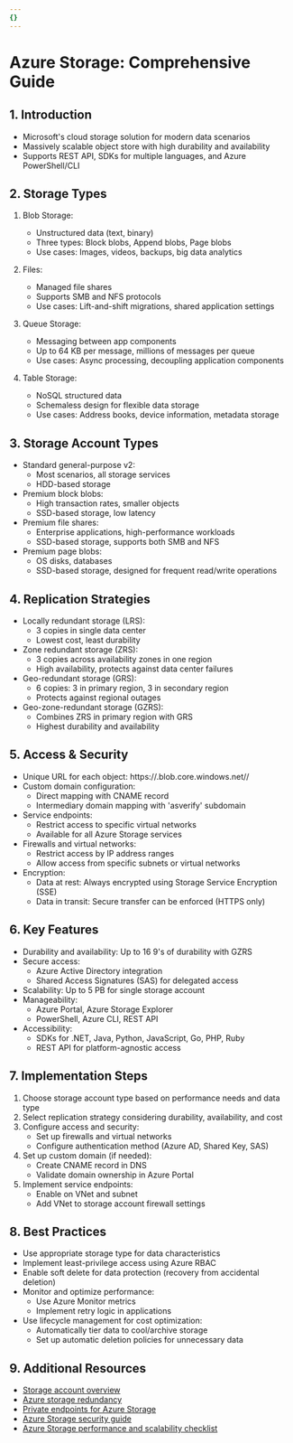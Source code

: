 ```yaml
---
{}
---
```

# Azure Storage: Comprehensive Guide

## 1. Introduction
- Microsoft's cloud storage solution for modern data scenarios
- Massively scalable object store with high durability and availability
- Supports REST API, SDKs for multiple languages, and Azure PowerShell/CLI

## 2. Storage Types
1. Blob Storage: 
   - Unstructured data (text, binary)
   - Three types: Block blobs, Append blobs, Page blobs
   - Use cases: Images, videos, backups, big data analytics

2. Files: 
   - Managed file shares
   - Supports SMB and NFS protocols
   - Use cases: Lift-and-shift migrations, shared application settings

3. Queue Storage: 
   - Messaging between app components
   - Up to 64 KB per message, millions of messages per queue
   - Use cases: Async processing, decoupling application components

4. Table Storage: 
   - NoSQL structured data
   - Schemaless design for flexible data storage
   - Use cases: Address books, device information, metadata storage

## 3. Storage Account Types
- Standard general-purpose v2: 
  - Most scenarios, all storage services
  - HDD-based storage
- Premium block blobs: 
  - High transaction rates, smaller objects
  - SSD-based storage, low latency
- Premium file shares: 
  - Enterprise applications, high-performance workloads
  - SSD-based storage, supports both SMB and NFS
- Premium page blobs: 
  - OS disks, databases
  - SSD-based storage, designed for frequent read/write operations

## 4. Replication Strategies
- Locally redundant storage (LRS):
  - 3 copies in single data center
  - Lowest cost, least durability
- Zone redundant storage (ZRS):
  - 3 copies across availability zones in one region
  - High availability, protects against data center failures
- Geo-redundant storage (GRS):
  - 6 copies: 3 in primary region, 3 in secondary region
  - Protects against regional outages
- Geo-zone-redundant storage (GZRS):
  - Combines ZRS in primary region with GRS
  - Highest durability and availability

## 5. Access & Security
- Unique URL for each object: https://<account>.blob.core.windows.net/<container>/<blob>
- Custom domain configuration:
  - Direct mapping with CNAME record
  - Intermediary domain mapping with 'asverify' subdomain
- Service endpoints:
  - Restrict access to specific virtual networks
  - Available for all Azure Storage services
- Firewalls and virtual networks:
  - Restrict access by IP address ranges
  - Allow access from specific subnets or virtual networks
- Encryption:
  - Data at rest: Always encrypted using Storage Service Encryption (SSE)
  - Data in transit: Secure transfer can be enforced (HTTPS only)

## 6. Key Features
- Durability and availability: Up to 16 9's of durability with GZRS
- Secure access: 
  - Azure Active Directory integration
  - Shared Access Signatures (SAS) for delegated access
- Scalability: Up to 5 PB for single storage account
- Manageability: 
  - Azure Portal, Azure Storage Explorer
  - PowerShell, Azure CLI, REST API
- Accessibility: 
  - SDKs for .NET, Java, Python, JavaScript, Go, PHP, Ruby
  - REST API for platform-agnostic access

## 7. Implementation Steps
1. Choose storage account type based on performance needs and data type
2. Select replication strategy considering durability, availability, and cost
3. Configure access and security:
   - Set up firewalls and virtual networks
   - Configure authentication method (Azure AD, Shared Key, SAS)
4. Set up custom domain (if needed):
   - Create CNAME record in DNS
   - Validate domain ownership in Azure Portal
5. Implement service endpoints:
   - Enable on VNet and subnet
   - Add VNet to storage account firewall settings

## 8. Best Practices
- Use appropriate storage type for data characteristics
- Implement least-privilege access using Azure RBAC
- Enable soft delete for data protection (recovery from accidental deletion)
- Monitor and optimize performance:
  - Use Azure Monitor metrics
  - Implement retry logic in applications
- Use lifecycle management for cost optimization:
  - Automatically tier data to cool/archive storage
  - Set up automatic deletion policies for unnecessary data

## 9. Additional Resources
- [Storage account overview](https://docs.microsoft.com/en-us/azure/storage/common/storage-account-overview)
- [Azure storage redundancy](https://docs.microsoft.com/en-us/azure/storage/common/storage-redundancy)
- [Private endpoints for Azure Storage](https://docs.microsoft.com/en-us/azure/storage/common/storage-private-endpoints)
- [Azure Storage security guide](https://docs.microsoft.com/en-us/azure/storage/blobs/security-recommendations)
- [Azure Storage performance and scalability checklist](https://docs.microsoft.com/en-us/azure/storage/blobs/storage-performance-checklist)